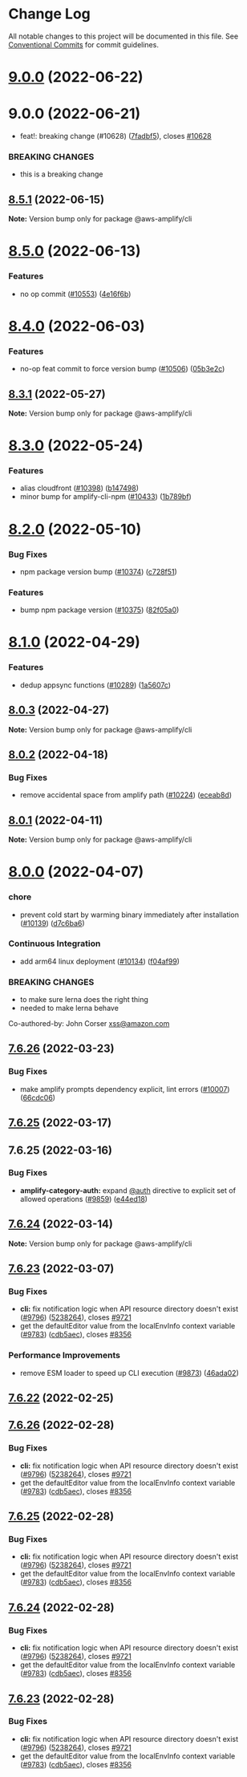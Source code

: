 # Change Log

All notable changes to this project will be documented in this file.
See [Conventional Commits](https://conventionalcommits.org) for commit guidelines.

# [9.0.0](https://github.com/aws-amplify/amplify-cli/compare/@aws-amplify/cli@8.5.1...@aws-amplify/cli@9.0.0) (2022-06-22)



# 9.0.0 (2022-06-21)


* feat!: breaking change (#10628) ([7fadbf5](https://github.com/aws-amplify/amplify-cli/commit/7fadbf53b8dc89d768779fb588971f5c5b6e70d7)), closes [#10628](https://github.com/aws-amplify/amplify-cli/issues/10628)


### BREAKING CHANGES

* this is a breaking change





## [8.5.1](https://github.com/aws-amplify/amplify-cli/compare/@aws-amplify/cli@8.5.0...@aws-amplify/cli@8.5.1) (2022-06-15)

**Note:** Version bump only for package @aws-amplify/cli





# [8.5.0](https://github.com/aws-amplify/amplify-cli/compare/@aws-amplify/cli@8.4.0...@aws-amplify/cli@8.5.0) (2022-06-13)


### Features

* no op commit ([#10553](https://github.com/aws-amplify/amplify-cli/issues/10553)) ([4e16f6b](https://github.com/aws-amplify/amplify-cli/commit/4e16f6b5d0c488a9357c3dbca11095bd6c4419b5))





# [8.4.0](https://github.com/aws-amplify/amplify-cli/compare/@aws-amplify/cli@8.3.1...@aws-amplify/cli@8.4.0) (2022-06-03)


### Features

* no-op feat commit to force version bump ([#10506](https://github.com/aws-amplify/amplify-cli/issues/10506)) ([05b3e2c](https://github.com/aws-amplify/amplify-cli/commit/05b3e2c0187bdc0345f1606fe0070f524f01b702))





## [8.3.1](https://github.com/aws-amplify/amplify-cli/compare/@aws-amplify/cli@8.3.0...@aws-amplify/cli@8.3.1) (2022-05-27)

**Note:** Version bump only for package @aws-amplify/cli





# [8.3.0](https://github.com/aws-amplify/amplify-cli/compare/@aws-amplify/cli@8.2.0...@aws-amplify/cli@8.3.0) (2022-05-24)


### Features

* alias cloudfront ([#10398](https://github.com/aws-amplify/amplify-cli/issues/10398)) ([b147498](https://github.com/aws-amplify/amplify-cli/commit/b147498968462795e8d467ccda8e504b1c860240))
* minor bump for amplify-cli-npm ([#10433](https://github.com/aws-amplify/amplify-cli/issues/10433)) ([1b789bf](https://github.com/aws-amplify/amplify-cli/commit/1b789bfa5e84ac3cf9c7e9b55e456bb01f07aafc))





# [8.2.0](https://github.com/aws-amplify/amplify-cli/compare/@aws-amplify/cli@8.1.0...@aws-amplify/cli@8.2.0) (2022-05-10)


### Bug Fixes

* npm package version bump ([#10374](https://github.com/aws-amplify/amplify-cli/issues/10374)) ([c728f51](https://github.com/aws-amplify/amplify-cli/commit/c728f5172907bc720e54e031d789eaaf0ac86f85))


### Features

* bump npm package version ([#10375](https://github.com/aws-amplify/amplify-cli/issues/10375)) ([82f05a0](https://github.com/aws-amplify/amplify-cli/commit/82f05a0ad5161d617eb6b5a9ca4f3f0a5efa50b0))





# [8.1.0](https://github.com/aws-amplify/amplify-cli/compare/@aws-amplify/cli@8.0.3...@aws-amplify/cli@8.1.0) (2022-04-29)


### Features

* dedup appsync functions ([#10289](https://github.com/aws-amplify/amplify-cli/issues/10289)) ([1a5607c](https://github.com/aws-amplify/amplify-cli/commit/1a5607c3e40d3a8144fc5f66a1632d90f061ed99))





## [8.0.3](https://github.com/aws-amplify/amplify-cli/compare/@aws-amplify/cli@8.0.2...@aws-amplify/cli@8.0.3) (2022-04-27)

**Note:** Version bump only for package @aws-amplify/cli





## [8.0.2](https://github.com/aws-amplify/amplify-cli/compare/@aws-amplify/cli@8.0.1...@aws-amplify/cli@8.0.2) (2022-04-18)


### Bug Fixes

* remove accidental space from amplify path ([#10224](https://github.com/aws-amplify/amplify-cli/issues/10224)) ([eceab8d](https://github.com/aws-amplify/amplify-cli/commit/eceab8d6810d59f4d1b24e3179caa066ef59a574))





## [8.0.1](https://github.com/aws-amplify/amplify-cli/compare/@aws-amplify/cli@8.0.0...@aws-amplify/cli@8.0.1) (2022-04-11)

**Note:** Version bump only for package @aws-amplify/cli





# [8.0.0](https://github.com/aws-amplify/amplify-cli/compare/@aws-amplify/cli@7.6.26...@aws-amplify/cli@8.0.0) (2022-04-07)


### chore

* prevent cold start by warming binary immediately after installation ([#10139](https://github.com/aws-amplify/amplify-cli/issues/10139)) ([d7c6ba6](https://github.com/aws-amplify/amplify-cli/commit/d7c6ba6a391ba5ead0eb49e896ae9c1f56239e95))


### Continuous Integration

* add arm64 linux deployment ([#10134](https://github.com/aws-amplify/amplify-cli/issues/10134)) ([f04af99](https://github.com/aws-amplify/amplify-cli/commit/f04af99f4877987e75eb025e3855ea1e64dff8ab))


### BREAKING CHANGES

* to make sure lerna does the right thing
* needed to make lerna behave

Co-authored-by: John Corser <xss@amazon.com>





## [7.6.26](https://github.com/aws-amplify/amplify-cli/compare/@aws-amplify/cli@7.6.25...@aws-amplify/cli@7.6.26) (2022-03-23)


### Bug Fixes

* make amplify prompts dependency explicit, lint errors ([#10007](https://github.com/aws-amplify/amplify-cli/issues/10007)) ([66cdc06](https://github.com/aws-amplify/amplify-cli/commit/66cdc06df5f4cba106345af6f6e196b3c3e39445))





## [7.6.25](https://github.com/aws-amplify/amplify-cli/compare/@aws-amplify/cli@7.6.24...@aws-amplify/cli@7.6.25) (2022-03-17)



## 7.6.25 (2022-03-16)


### Bug Fixes

* **amplify-category-auth:** expand [@auth](https://github.com/auth) directive to explicit set of allowed operations ([#9859](https://github.com/aws-amplify/amplify-cli/issues/9859)) ([e44ed18](https://github.com/aws-amplify/amplify-cli/commit/e44ed189b2c94230cbd5674606ffa488cb6c7bfe))





## [7.6.24](https://github.com/aws-amplify/amplify-cli/compare/@aws-amplify/cli@7.6.23...@aws-amplify/cli@7.6.24) (2022-03-14)

**Note:** Version bump only for package @aws-amplify/cli





## [7.6.23](https://github.com/aws-amplify/amplify-cli/compare/@aws-amplify/cli@7.6.22...@aws-amplify/cli@7.6.23) (2022-03-07)


### Bug Fixes

* **cli:** fix notification logic when API resource directory doesn't exist ([#9796](https://github.com/aws-amplify/amplify-cli/issues/9796)) ([5238264](https://github.com/aws-amplify/amplify-cli/commit/52382644a7fb3d242c9498785f3aa3293d19daf4)), closes [#9721](https://github.com/aws-amplify/amplify-cli/issues/9721)
* get the defaultEditor value from the localEnvInfo context variable ([#9783](https://github.com/aws-amplify/amplify-cli/issues/9783)) ([cdb5aec](https://github.com/aws-amplify/amplify-cli/commit/cdb5aec151060280e50ce755cd45bcc2fad84479)), closes [#8356](https://github.com/aws-amplify/amplify-cli/issues/8356)


### Performance Improvements

* remove ESM loader to speed up CLI execution ([#9873](https://github.com/aws-amplify/amplify-cli/issues/9873)) ([46ada02](https://github.com/aws-amplify/amplify-cli/commit/46ada029a7914b75c356c3ae9dcd782ffa324b2a))





## [7.6.22](https://github.com/aws-amplify/amplify-cli/compare/@aws-amplify/cli@7.6.21...@aws-amplify/cli@7.6.22) (2022-02-25)
## [7.6.26](https://github.com/aws-amplify/amplify-cli/compare/@aws-amplify/cli@7.6.21...@aws-amplify/cli@7.6.26) (2022-02-28)


### Bug Fixes

* **cli:** fix notification logic when API resource directory doesn't exist ([#9796](https://github.com/aws-amplify/amplify-cli/issues/9796)) ([5238264](https://github.com/aws-amplify/amplify-cli/commit/52382644a7fb3d242c9498785f3aa3293d19daf4)), closes [#9721](https://github.com/aws-amplify/amplify-cli/issues/9721)
* get the defaultEditor value from the localEnvInfo context variable ([#9783](https://github.com/aws-amplify/amplify-cli/issues/9783)) ([cdb5aec](https://github.com/aws-amplify/amplify-cli/commit/cdb5aec151060280e50ce755cd45bcc2fad84479)), closes [#8356](https://github.com/aws-amplify/amplify-cli/issues/8356)





## [7.6.25](https://github.com/aws-amplify/amplify-cli/compare/@aws-amplify/cli@7.6.21...@aws-amplify/cli@7.6.25) (2022-02-28)


### Bug Fixes

* **cli:** fix notification logic when API resource directory doesn't exist ([#9796](https://github.com/aws-amplify/amplify-cli/issues/9796)) ([5238264](https://github.com/aws-amplify/amplify-cli/commit/52382644a7fb3d242c9498785f3aa3293d19daf4)), closes [#9721](https://github.com/aws-amplify/amplify-cli/issues/9721)
* get the defaultEditor value from the localEnvInfo context variable ([#9783](https://github.com/aws-amplify/amplify-cli/issues/9783)) ([cdb5aec](https://github.com/aws-amplify/amplify-cli/commit/cdb5aec151060280e50ce755cd45bcc2fad84479)), closes [#8356](https://github.com/aws-amplify/amplify-cli/issues/8356)





## [7.6.24](https://github.com/aws-amplify/amplify-cli/compare/@aws-amplify/cli@7.6.21...@aws-amplify/cli@7.6.24) (2022-02-28)


### Bug Fixes

* **cli:** fix notification logic when API resource directory doesn't exist ([#9796](https://github.com/aws-amplify/amplify-cli/issues/9796)) ([5238264](https://github.com/aws-amplify/amplify-cli/commit/52382644a7fb3d242c9498785f3aa3293d19daf4)), closes [#9721](https://github.com/aws-amplify/amplify-cli/issues/9721)
* get the defaultEditor value from the localEnvInfo context variable ([#9783](https://github.com/aws-amplify/amplify-cli/issues/9783)) ([cdb5aec](https://github.com/aws-amplify/amplify-cli/commit/cdb5aec151060280e50ce755cd45bcc2fad84479)), closes [#8356](https://github.com/aws-amplify/amplify-cli/issues/8356)





## [7.6.23](https://github.com/aws-amplify/amplify-cli/compare/@aws-amplify/cli@7.6.21...@aws-amplify/cli@7.6.23) (2022-02-28)


### Bug Fixes

* **cli:** fix notification logic when API resource directory doesn't exist ([#9796](https://github.com/aws-amplify/amplify-cli/issues/9796)) ([5238264](https://github.com/aws-amplify/amplify-cli/commit/52382644a7fb3d242c9498785f3aa3293d19daf4)), closes [#9721](https://github.com/aws-amplify/amplify-cli/issues/9721)
* get the defaultEditor value from the localEnvInfo context variable ([#9783](https://github.com/aws-amplify/amplify-cli/issues/9783)) ([cdb5aec](https://github.com/aws-amplify/amplify-cli/commit/cdb5aec151060280e50ce755cd45bcc2fad84479)), closes [#8356](https://github.com/aws-amplify/amplify-cli/issues/8356)
